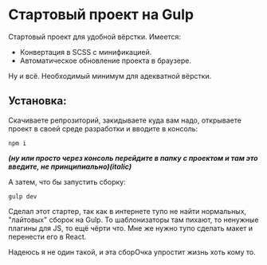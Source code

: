 # Стартовый проект на Gulp

Стартовый проект для удобной вёрстки. Имеется:

- Конвертация в SCSS с минификацией.
- Автоматическое обновление проекта в браузере.

Ну и всё. Необходимый минимум для адекватной вёрстки. 

## Установка:

Скачиваете репрозиторий, закидываете куда вам надо, открываете проект в своей среде разработки и вводите в консоль:
```
npm i
```
___(ну или просто через консоль перейдите в папку с проектом и там это введите, не принципиально)(italic)___

А затем, что бы запустить сборку:
```
gulp dev
```

Сделал этот стартер, так как в интернете тупо не найти нормальных, "лайтовых" сборок на Gulp. То шаблонизаторы там пихают, то ненужные плагины для JS, то ещё чёрти что. Мне же нужно тупо сделать макет и перенести его в React.

Надеюсь я не один такой, и эта сборОчка упростит жизнь хоть кому то.
